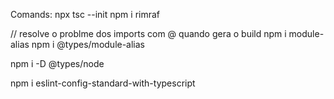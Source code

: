 Comands:
npx tsc --init 
npm i rimraf

// resolve o problme dos imports com @ quando gera o build
npm i module-alias
npm i @types/module-alias

npm i -D @types/node    

npm i eslint-config-standard-with-typescript
 